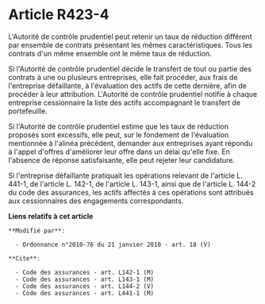 # Article R423-4

L'Autorité de contrôle prudentiel peut retenir un taux de réduction différent par ensemble de contrats présentant les mêmes
caractéristiques. Tous les contrats d'un même ensemble ont le même taux de réduction.

Si l'Autorité de contrôle prudentiel décide le transfert de tout ou partie des contrats à une ou plusieurs entreprises, elle
fait procéder, aux frais de l'entreprise défaillante, à l'évaluation des actifs de cette dernière, afin de procéder à leur
attribution. L'Autorité de contrôle prudentiel notifie à chaque entreprise cessionnaire la liste des actifs accompagnant le
transfert de portefeuille.

Si l'Autorité de contrôle prudentiel estime que les taux de réduction proposés sont excessifs, elle peut, sur le fondement de
l'évaluation mentionnée à l'alinéa précédent, demander aux entreprises ayant répondu à l'appel d'offres d'améliorer leur
offre dans un délai qu'elle fixe. En l'absence de réponse satisfaisante, elle peut rejeter leur candidature.

Si l'entreprise défaillante pratiquait les opérations relevant de l'article L. 441-1, de l'article L. 142-1, de l'article L.
143-1, ainsi que de l'article L. 144-2 du code des assurances, les actifs affectés à ces opérations sont attribués aux
cessionnaires des engagements correspondants.

**Liens relatifs à cet article**

	**Modifié par**:

	  - Ordonnance n°2010-76 du 21 janvier 2010 - art. 18 (V)

	**Cite**:

	  - Code des assurances - art. L142-1 (M)
	  - Code des assurances - art. L143-1 (M)
	  - Code des assurances - art. L144-2 (V)
	  - Code des assurances - art. L441-1 (M)
